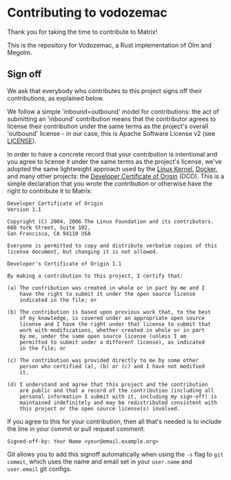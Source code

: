 # Contributing to vodozemac

Thank you for taking the time to contribute to Matrix!

This is the repository for Vodozemac, a Rust implementation of Olm and Megolm.

## Sign off

We ask that everybody who contributes to this project signs off their
contributions, as explained below.

We follow a simple 'inbound=outbound' model for contributions: the act of
submitting an 'inbound' contribution means that the contributor agrees to
license their contribution under the same terms as the project's overall
'outbound' license - in our case, this is Apache Software License v2 (see
[LICENSE](./LICENSE)).

In order to have a concrete record that your contribution is intentional and you
agree to license it under the same terms as the project's license, we've adopted
the same lightweight approach used by the [Linux
Kernel](https://www.kernel.org/doc/html/latest/process/submitting-patches.html),
[Docker](https://github.com/docker/docker/blob/master/CONTRIBUTING.md), and many
other projects: the [Developer Certificate of
Origin](https://developercertificate.org/) (DCO). This is a simple declaration
that you wrote the contribution or otherwise have the right to contribute it to
Matrix:

```
Developer Certificate of Origin
Version 1.1

Copyright (C) 2004, 2006 The Linux Foundation and its contributors.
660 York Street, Suite 102,
San Francisco, CA 94110 USA

Everyone is permitted to copy and distribute verbatim copies of this
license document, but changing it is not allowed.

Developer's Certificate of Origin 1.1

By making a contribution to this project, I certify that:

(a) The contribution was created in whole or in part by me and I
    have the right to submit it under the open source license
    indicated in the file; or

(b) The contribution is based upon previous work that, to the best
    of my knowledge, is covered under an appropriate open source
    license and I have the right under that license to submit that
    work with modifications, whether created in whole or in part
    by me, under the same open source license (unless I am
    permitted to submit under a different license), as indicated
    in the file; or

(c) The contribution was provided directly to me by some other
    person who certified (a), (b) or (c) and I have not modified
    it.

(d) I understand and agree that this project and the contribution
    are public and that a record of the contribution (including all
    personal information I submit with it, including my sign-off) is
    maintained indefinitely and may be redistributed consistent with
    this project or the open source license(s) involved.
```

If you agree to this for your contribution, then all that's needed is to include
the line in your commit or pull request comment:

```
Signed-off-by: Your Name <your@email.example.org>
```

Git allows you to add this signoff automatically when using the `-s` flag to
`git commit`, which uses the name and email set in your `user.name` and
`user.email` git configs.
